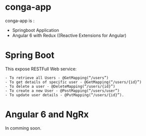 # conga-app

conga-app is :

   - Springboot Application
   - Angular 6 with Redux ((Reactive Extensions for Angular)



# Spring Boot 
This expose RESTFull Web service: 

    - To retrieve all Users - @GetMapping(“/users”)
    - To get details of specific user - @GetMapping(“/users/{id}”)
    - To delete a user - @DeleteMapping(“/users/{id}”)
    - To create a new User - @PostMapping(“/users/user”)
    - To update user details - @PutMapping(“/users/{id}”).

# Angular 6 and NgRx
In comming soon.